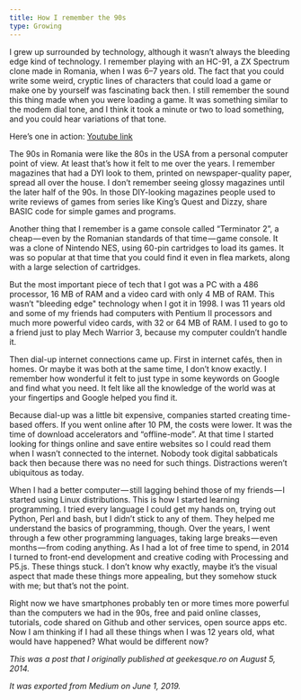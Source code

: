 ```yaml
---
title: How I remember the 90s
type: Growing
---
```

I grew up surrounded by technology, although it wasn’t always the bleeding edge kind of technology. I remember playing with an HC-91, a ZX Spectrum clone made in Romania, when I was 6–7 years old. The fact that you could write some weird, cryptic lines of characters that could load a game or make one by yourself was fascinating back then. I still remember the sound this thing made when you were loading a game. It was something similar to the modem dial tone, and I think it took a minute or two to load something, and you could hear variations of that tone.

Here’s one in action: [Youtube link](https://www.youtube.com/watch?v=glXcpXHtYTk)

The 90s in Romania were like the 80s in the USA from a personal computer point of view. At least that’s how it felt to me over the years. I remember magazines that had a DYI look to them, printed on newspaper-quality paper, spread all over the house. I don’t remember seeing glossy magazines until the later half of the 90s. In those DIY-looking magazines people used to write reviews of games from series like King’s Quest and Dizzy, share BASIC code for simple games and programs.

Another thing that I remember is a game console called “Terminator 2”, a cheap — even by the Romanian standards of that time — game console. It was a clone of Nintendo NES, using 60-pin cartridges to load its games. It was so popular at that time that you could find it even in flea markets, along with a large selection of cartridges.

But the most important piece of tech that I got was a PC with a 486 processor, 16 MB of RAM and a video card with only 4 MB of RAM. This wasn’t "bleeding edge" technology when I got it in 1998. I was 11 years old and some of my friends had computers with Pentium II processors and much more powerful video cards, with 32 or 64 MB of RAM. I used to go to a friend just to play Mech Warrior 3, because my computer couldn’t handle it.

Then dial-up internet connections came up. First in internet cafés, then in homes. Or maybe it was both at the same time, I don’t know exactly. I remember how wonderful it felt to just type in some keywords on Google and find what you need. It felt like all the knowledge of the world was at your fingertips and Google helped you find it.

Because dial-up was a little bit expensive, companies started creating time-based offers. If you went online after 10 PM, the costs were lower. It was the time of download accelerators and “offline-mode”. At that time I started looking for things online and save entire websites so I could read them when I wasn’t connected to the internet. Nobody took digital sabbaticals back then because there was no need for such things. Distractions weren’t ubiquitous as today.

When I had a better computer — still lagging behind those of my friends — I started using Linux distributions. This is how I started learning programming. I tried every language I could get my hands on, trying out Python, Perl and bash, but I didn’t stick to any of them. They helped me understand the basics of programming, though. Over the years, I went through a few other programming languages, taking large breaks — even months — from coding anything. As I had a lot of free time to spend, in 2014 I turned to front-end development and creative coding with Processing and P5.js. These things stuck. I don’t know why exactly, maybe it’s the visual aspect that made these things more appealing, but they somehow stuck with me; but that’s not the point.

Right now we have smartphones probably ten or more times more powerful than the computers we had in the 90s, free and paid online classes, tutorials, code shared on Github and other services, open source apps etc. Now I am thinking if I had all these things when I was 12 years old, what would have happened? What would be different now?

*This was a post that I originally published at geekesque.ro on August 5, 2014.*

*It was exported from Medium on June 1, 2019.*